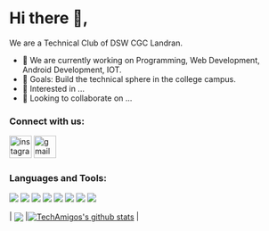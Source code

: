 
# Hi there 👋, 
We are a Technical Club of DSW CGC Landran. 
- 🌱 We are currently working on Programming, Web Development, Android Development, IOT.
- 🥅 Goals: Build the technical sphere in the college campus.
- 👀 Interested in ...
- 💞️ Looking to collaborate on ...


### Connect with us:
[<img src='https://cdn.jsdelivr.net/npm/simple-icons@3.0.1/icons/instagram.svg' alt='instagram' height='40'>](https://www.instagram.com/techamigosclub/) 
[<img src='https://cdn.jsdelivr.net/npm/simple-icons@3.0.1/icons/gmail.svg' alt='gmail' height='40'>](dswtechamigos@cgc.edu.in)  

### Languages and Tools:
<img src = "https://img.shields.io/badge/C%2B%2B-00599C?style=for-the-badge&logo=c%2B%2B&logoColor=white" /> <img src = "https://img.shields.io/badge/Java-ED8B00?style=for-the-badge&logo=java&logoColor=white" /> <img src = "https://img.shields.io/badge/Python-FFD43B?style=for-the-badge&logo=python&logoColor=darkgreen" /> <img src = "https://img.shields.io/badge/HTML5-E34F26?style=for-the-badge&logo=html5&logoColor=white" /> <img src = "https://img.shields.io/badge/CSS3-1572B6?style=for-the-badge&logo=css3&logoColor=white" />  <img src = "https://img.shields.io/badge/JavaScript-323330?style=for-the-badge&logo=javascript&logoColor=F7DF1E"/> <img src = "https://img.shields.io/badge/Kotlin-0095D5?&style=for-the-badge&logo=kotlin&logoColor=white" /> <img src = "https://img.shields.io/badge/Flutter-02569B?style=for-the-badge&logo=flutter&logoColor=white" />


| <a href="https://github.com/DswTechAmigos/github-readme-stats"><img align="center" src="https://github-readme-stats.vercel.app/api/top-langs/?username=DswTechAmigos" /></a> |<a href="https://github.com/10vivekpoddar/github-readme-stats"><img align="center" src="https://github-readme-stats.vercel.app/api?username=DswTechAmigos&show_icons=true&include_all_commits=true" alt="TechAmigos's github stats" /></a> |


<!---
DswTechAmigos/DswTechAmigos is a ✨ special ✨ repository because its `README.md` (this file) appears on your GitHub profile.
You can click the Preview link to take a look at your changes.
--->
